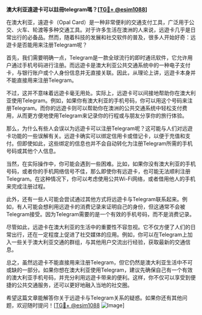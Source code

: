 **澳大利亚遠遊卡可以註冊telegram嗎？[[TG💪+ @esim1088](https://t.me/s/esim1088)]**

在澳大利亚，遠遊卡（Opal Card）是一种非常便利的交通支付工具，广泛用于公交、火车、轮渡等多种交通工具。对于许多生活在澳洲的人来说，远遊卡几乎是日常出行的必备品。然而，随着科技的发展和社交软件的普及，很多人开始好奇：远遊卡是否能用来注册Telegram呢？

首先，我们需要明确一点，Telegram是一款全球流行的即时通讯软件，它允许用户通过手机号码进行注册。而远遊卡是澳大利亚公共交通系统中的一种电子支付卡，与银行账户或个人身份信息并无直接关联。因此，从理论上讲，远遊卡本身并不能直接用来注册Telegram。

不过，这并不意味着远遊卡毫无用处。实际上，远遊卡可以间接地帮助你在澳大利亚使用Telegram。例如，如果你有澳大利亚的手机号码，你可以用这个号码来注册Telegram。而你的远遊卡则可以帮助你在澳洲的公共交通系统中轻松支付费用，从而更方便地使用Telegram来记录你的行程或与朋友分享你的旅行体验。

那么，为什么有些人会误以为远遊卡可以注册Telegram呢？这可能与人们对远遊卡功能的一些误解有关。远遊卡确实可以绑定信用卡或借记卡，以便于充值和支付。但即使如此，这些绑定的信息也并不会自动转化为注册Telegram所需的手机号码或其他个人信息。

当然，在实际操作中，你可能会遇到一些困难。比如，如果你没有澳大利亚的手机号码，或者你的手机网络信号不佳，那么即使你有远遊卡，也可能无法顺利注册Telegram。在这种情况下，你可以考虑使用公共Wi-Fi网络，或者借用他人的手机来完成注册过程。

此外，还有一些人可能会尝试通过其他方式将远遊卡与Telegram联系起来。例如，有人可能会想利用远遊卡的消费记录来证明自己的身份，但这通常不会被Telegram接受。因为Telegram需要的是一个有效的手机号码，而不是消费记录。

尽管如此，远遊卡在澳大利亚的生活中的重要性不容忽视。它不仅方便了人们的日常出行，还在一定程度上促进了社交媒体的应用。例如，你可以在Telegram上加入一些关于澳大利亚交通的群组，与其他用户交流出行经验，获取最新的交通信息。

总之，虽然远遊卡不能直接用来注册Telegram，但它仍然是澳大利亚生活中不可或缺的一部分。如果你想在澳大利亚使用Telegram，建议先确保自己有一个有效的澳大利亚手机号码，并充分利用远遊卡带来的便利。这样，你不仅可以享受到便捷的公共交通服务，还可以更好地融入当地的社交圈。

希望这篇文章能解答你关于远遊卡与Telegram关系的疑惑。如果你还有其他问题，欢迎随时提问！[[TG💪+ @esim1088](https://t.me/s/esim1088) ![Image](https://i.postimg.cc/4NQfJmqS/Snipaste-2025-05-13-00-14-12.png)]